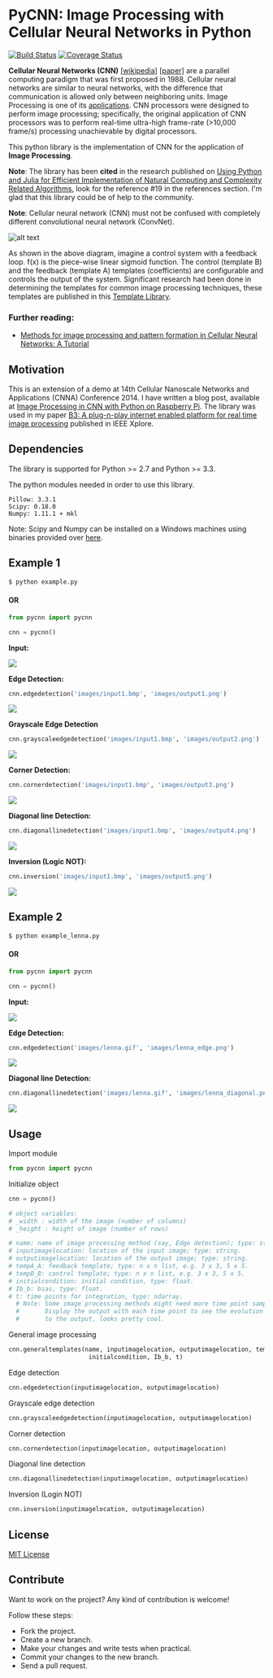 # PyCNN: Image Processing with Cellular Neural Networks in Python

[![Build Status](https://travis-ci.org/ankitaggarwal011/PyCNN.svg?branch=master)](https://travis-ci.org/ankitaggarwal011/PyCNN)
[![Coverage Status](https://codecov.io/gh/ankitaggarwal011/PyCNN/coverage.svg?branch=master)](https://codecov.io/gh/ankitaggarwal011/PyCNN)

**Cellular Neural Networks (CNN)** [[wikipedia]](https://en.wikipedia.org/wiki/Cellular_neural_network) [[paper]](http://ieeexplore.ieee.org/stamp/stamp.jsp?arnumber=7600) are a parallel computing paradigm that was first proposed in 1988. Cellular neural networks are similar to neural networks, with the difference that communication is allowed only between neighboring units. Image Processing is one of its [applications](https://en.wikipedia.org/wiki/Cellular_neural_network#Applications). CNN processors were designed to perform image processing; specifically, the original application of CNN processors was to perform real-time ultra-high frame-rate (>10,000 frame/s) processing unachievable by digital processors.

This python library is the implementation of CNN for the application of **Image Processing**.

**Note**: The library has been **cited** in the research published on [Using Python and Julia for Efficient Implementation of Natural Computing and Complexity Related Algorithms](http://ieeexplore.ieee.org/xpl/articleDetails.jsp?arnumber=7168488), look for the reference #19 in the references section. I'm glad that this library could be of help to the community.

**Note**: Cellular neural network (CNN) must not be confused with completely different convolutional neural network (ConvNet).

![alt text](http://www.isiweb.ee.ethz.ch/haenggi/CNN_web/CNN_figures/blockdiagram.gif "CNN Architecture")

As shown in the above diagram, imagine a control system with a feedback loop. f(x) is the piece-wise linear sigmoid function. The control (template B) and the feedback (template A) templates (coefficients) are configurable and controls the output of the system. Significant research had been done in determining the templates for common image processing techniques, these templates are published in this [Template Library](http://cnn-technology.itk.ppke.hu/Template_library_v4.0alpha1.pdf).

### Further reading:
- [Methods for image processing and pattern formation in Cellular Neural Networks: A Tutorial](http://ai.pku.edu.cn/aiwebsite/research.files/collected%20papers%20-%20others/Methods%20for%20image%20processing%20and%20pattern%20formation%20in%20Cellular%20Neural%20Networks%20-%20a%20tutorial.pdf)

## Motivation

This is an extension of a demo at 14th Cellular Nanoscale Networks and Applications (CNNA) Conference 2014. I have written a blog post, available at [Image Processing in CNN with Python on Raspberry Pi](http://blog.ankitaggarwal.me/technology/image-processing-with-cellular-neural-networks-in-python-on-raspberry-pi).
The library was used in my paper [B3: A plug-n-play internet enabled platform for real time image processing](http://ieeexplore.ieee.org/document/6888614/) published in IEEE Xplore.

## Dependencies

The library is supported for Python >= 2.7 and Python >= 3.3.

The python modules needed in order to use this library.
```
Pillow: 3.3.1
Scipy: 0.18.0
Numpy: 1.11.1 + mkl
```
Note: Scipy and Numpy can be installed on a Windows machines using binaries provided over [here](http://www.lfd.uci.edu/%7Egohlke/pythonlibs).

## Example 1

```sh
$ python example.py
```

#### OR

```python
from pycnn import pycnn

cnn = pycnn()
```

**Input:**

![](https://raw.githubusercontent.com/ankitaggarwal011/PyCNN/master/images/input1.bmp)

**Edge Detection:**

```python
cnn.edgedetection('images/input1.bmp', 'images/output1.png')
```

![](https://raw.githubusercontent.com/ankitaggarwal011/PyCNN/master/images/output1.png)

**Grayscale Edge Detection**

```python
cnn.grayscaleedgedetection('images/input1.bmp', 'images/output2.png')
```

![](https://raw.githubusercontent.com/ankitaggarwal011/PyCNN/master/images/output2.png)

**Corner Detection:**

```python
cnn.cornerdetection('images/input1.bmp', 'images/output3.png')
```

![](https://raw.githubusercontent.com/ankitaggarwal011/PyCNN/master/images/output3.png)

**Diagonal line Detection:**

```python
cnn.diagonallinedetection('images/input1.bmp', 'images/output4.png')
```

![](https://raw.githubusercontent.com/ankitaggarwal011/PyCNN/master/images/output4.png)

**Inversion (Logic NOT):**

```python
cnn.inversion('images/input1.bmp', 'images/output5.png')
```

![](https://raw.githubusercontent.com/ankitaggarwal011/PyCNN/master/images/output5.png)

## Example 2

```sh
$ python example_lenna.py
```

#### OR

```python
from pycnn import pycnn

cnn = pycnn()
```

**Input:**

![](https://raw.githubusercontent.com/ankitaggarwal011/PyCNN/master/images/lenna.gif)

**Edge Detection:**

```python
cnn.edgedetection('images/lenna.gif', 'images/lenna_edge.png')
```

![](https://raw.githubusercontent.com/ankitaggarwal011/PyCNN/master/images/lenna_edge.png)

**Diagonal line Detection:**

```python
cnn.diagonallinedetection('images/lenna.gif', 'images/lenna_diagonal.png')
```

![](https://raw.githubusercontent.com/ankitaggarwal011/PyCNN/master/images/lenna_diagonal.png)

## Usage

Import module

```python
from pycnn import pycnn
```

Initialize object

```python
cnn = pycnn()

# object variables: 
# _width : width of the image (number of columns)
# _height : height of image (number of rows)
```

```python
# name: name of image processing method (say, Edge detection); type: string
# inputimagelocation: location of the input image; type: string.
# outputimagelocation: location of the output image; type: string.
# tempA_A: feedback template; type: n x n list, e.g. 3 x 3, 5 x 5.
# tempB_B: control template; type: n x n list, e.g. 3 x 3, 5 x 5.
# initialcondition: initial condition, type: float.
# Ib_b: bias, type: float.
# t: time points for integration, type: ndarray. 
  # Note: Some image processing methods might need more time point samples than default.
  #       Display the output with each time point to see the evolution until the final convergence 
  #       to the output, looks pretty cool.
```

General image processing

```python
cnn.generaltemplates(name, inputimagelocation, outputimagelocation, tempA_A, tempB_B, 
                      initialcondition, Ib_b, t)
```

Edge detection

```python
cnn.edgedetection(inputimagelocation, outputimagelocation)
```

Grayscale edge detection

```python
cnn.grayscaleedgedetection(inputimagelocation, outputimagelocation)
```

Corner detection

```python
cnn.cornerdetection(inputimagelocation, outputimagelocation)
```

Diagonal line detection

```python
cnn.diagonallinedetection(inputimagelocation, outputimagelocation)
```

Inversion (Login NOT)

```python
cnn.inversion(inputimagelocation, outputimagelocation)
```

## License

[MIT License](https://github.com/ankitaggarwal011/PyCNN/blob/master/LICENSE)

## Contribute

Want to work on the project? Any kind of contribution is welcome!

Follow these steps:
- Fork the project.
- Create a new branch.
- Make your changes and write tests when practical.
- Commit your changes to the new branch.
- Send a pull request.
